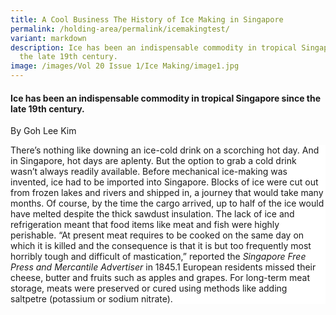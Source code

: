 ```yaml
---
title: A Cool Business The History of Ice Making in Singapore
permalink: /holding-area/permalink/icemakingtest/
variant: markdown
description: Ice has been an indispensable commodity in tropical Singapore since
  the late 19th century.
image: /images/Vol 20 Issue 1/Ice Making/image1.jpg
---
```

#### Ice has been an indispensable commodity in tropical Singapore since the late 19th century.  
By Goh Lee Kim

<div style="background-color: white;">There’s nothing like downing an ice-cold drink on a scorching hot day. And in Singapore, hot days are aplenty. But the option to grab a cold drink wasn’t always readily available. Before mechanical ice-making was invented, ice had to be imported into Singapore. Blocks of ice were cut out from frozen lakes and rivers and shipped in, a journey that would take many months. Of course, by the time the cargo arrived, up to half of the ice would have melted despite the thick sawdust insulation.
The lack of ice and refrigeration meant that food items like meat and fish were highly perishable. “At present meat requires to be cooked on the same day on which it is killed and the consequence is that it is but too frequently most horribly tough and difficult of mastication,” reported the <i> Singapore Free Press and Mercantile Advertiser </i> in 1845.1 European residents missed their cheese, butter and fruits such as apples and grapes. For long-term meat storage, meats were preserved or cured using methods like adding saltpetre (potassium or sodium nitrate).</div>